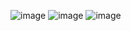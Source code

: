![image](https://github.com/user-attachments/assets/8a3db3cd-e091-4190-a047-ab079aab3919)
![image](https://github.com/user-attachments/assets/103fbc19-32dd-4a1f-b64e-4c0ceeedffc8)
![image](https://github.com/user-attachments/assets/156e9db3-cb3c-461a-87b1-ef68c95dfe84)





